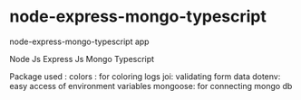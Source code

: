 # node-express-mongo-typescript
node-express-mongo-typescript app 

Node Js
Express Js
Mongo
Typescript

Package used : 
colors : for coloring logs
joi:  validating form data
dotenv:  easy access of environment variables
mongoose: for connecting mongo db
